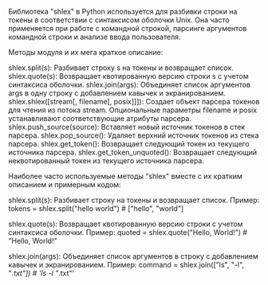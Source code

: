 Библиотека "shlex" в Python используется для разбивки строки на токены в соответствии с синтаксисом оболочки Unix.
Она часто применяется при работе с командной строкой, парсинге аргументов командной строки и анализе ввода пользователя.

Методы модуля и их мега краткое описание:

shlex.split(s): Разбивает строку s на токены и возвращает список.
shlex.quote(s): Возвращает квотированную версию строки s с учетом синтаксиса оболочки.
shlex.join(args): Объединяет список аргументов args в одну строку с добавлением кавычек и экранированием.
shlex.shlex([stream[, filename[, posix]]]): Создает объект парсера токенов для чтения из потока stream.
    Опциональные параметры filename и posix устанавливают соответствующие атрибуты парсера.
shlex.push_source(source): Вставляет новый источник токенов в стек парсера.
shlex.pop_source(): Удаляет верхний источник токенов из стека парсера.
shlex.get_token(): Возвращает следующий токен из текущего источника парсера.
shlex.get_token_unquoted(): Возвращает следующий неквотированный токен из текущего источника парсера.

Наиболее часто используемые методы "shlex" вместе с их кратким описанием и примерным кодом:

shlex.split(s): Разбивает строку на токены и возвращает список.
Пример: tokens = shlex.split("hello world")  # ["hello", "world"]

shlex.quote(s): Возвращает квотированную версию строки с учетом синтаксиса оболочки.
Пример: quoted = shlex.quote("Hello, World!")  # "Hello, World!"

shlex.join(args): Объединяет список аргументов в строку с добавлением кавычек и экранированием.
Пример: command = shlex.join(["ls", "-l", "*.txt"])  # 'ls -l "*.txt"'
